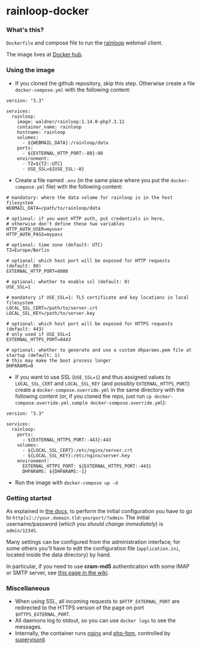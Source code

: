 # rainloop-docker

### What's this?

`Dockerfile` and compose file to run the [rainloop](https://www.rainloop.net) webmail client.

The image lives at [Docker hub](https://hub.docker.com/r/waldner/rainloop).

### Using the image

- If you cloned the github repository, skip this step. Otherwise create a file `docker-compose.yml` with the following content:

```
version: "3.3"

services:
  rainloop:
    image: waldner/rainloop:1.14.0-php7.3.11
    container_name: rainloop
    hostname: rainloop
    volumes:
      - ${WEBMAIL_DATA}:/rainloop/data
    ports:
      - ${EXTERNAL_HTTP_PORT:-80}:80
    environment:
      - TZ=${TZ:-UTC}
      - USE_SSL=${USE_SSL:-0}
```

- Create a file named `.env` (in the same place where you put the `docker-compose.yml` file) with the following content:

```
# mandatory: where the data volume for rainloop is in the host filesystem
WEBMAIL_DATA=/path/to/rainloop/data

# optional: if you want HTTP auth, put credentials in here,
# otherwise don't define these two variables
HTTP_AUTH_USER=myuser
HTTP_AUTH_PASS=mypass

# optional: time zone (default: UTC)
TZ=Europe/Berlin

# optional: which host port will be exposed for HTTP requests (default: 80)
EXTERNAL_HTTP_PORT=8080

# optional: whether to enable ssl (default: 0)
USE_SSL=1

# mandatory if USE_SSL=1: TLS certificate and key locations in local filesystem
LOCAL_SSL_CERT=/path/to/server.crt
LOCAL_SSL_KEY=/path/to/server.key

# optional: which host port will be exposed for HTTPS requests (default: 443)
# only used if USE_SSL=1
EXTERNAL_HTTPS_PORT=8443

# optional: whether to generate and use a custom dhparams.pem file at startup (default: 1)
# this may make the boot process longer
DHPARAMS=0

```

- If you want to use SSL (`USE_SSL=1`) and thus assigned values to `LOCAL_SSL_CERT` and `LOCAL_SSL_KEY` (and possibly `EXTERNAL_HTTPS_PORT`): create a `docker-compose.override.yml` in the same directory with the following content (or, if you cloned the repo, just run `cp docker-compose.override.yml.sample docker-compose.override.yml`):

```
version: "3.3"

services:
  rainloop:
    ports:
      - ${EXTERNAL_HTTPS_PORT:-443}:443
    volumes:
      - ${LOCAL_SSL_CERT}:/etc/nginx/server.crt
      - ${LOCAL_SSL_KEY}:/etc/nginx/server.key
    environment:
      EXTERNAL_HTTPS_PORT: ${EXTERNAL_HTTPS_PORT:-443}
      DHPARAMS: ${DHPARAMS:-1}
```

- Run the image with `docker-compose up -d`

### Getting started

As explained in [the docs](https://www.rainloop.net/docs/configuration/), to perform the initial configuration you have to go to `http[s]://your.domain.tld:yourport/?admin`. The initial username/password (*which you should change immediately*) is `admin/12345`.

Many settings can be configured from the administration interface; for some others you'll have to edit the configuration file (`application.ini`, located inside the data directory) by hand.

In particular, if you need to use **cram-md5** authentication with some IMAP or SMTP server, see [this page in the wiki](https://github.com/RainLoop/rainloop-webmail/wiki/How-to-enable-CRAM-MD5-for-IMAP-and-or-SMTP).

### Miscellaneous

- When using SSL, all incoming requests to `$HTTP_EXTERNAL_PORT` are redirected to the HTTPS version of the page on port `$HTTPS_EXTERNAL_PORT`.
- All daemons log to stdout, so you can use `docker logs` to see the messages.
- Internally, the container runs [nginx](http://nginx.org/) and [php-fpm](https://www.php.net/), controlled by [supervisord](http://supervisord.org/).
